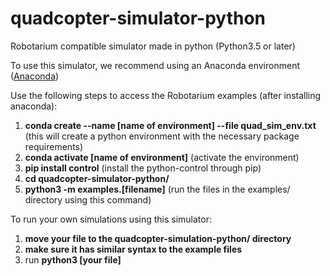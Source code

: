 # quadcopter-simulator-python
Robotarium compatible simulator made in python (Python3.5 or later)

To use this simulator, we recommend using an Anaconda environment ([Anaconda](https://www.anaconda.com/distribution/))

Use the following steps to access the Robotarium examples (after installing anaconda):
1.  **conda create --name [name of environment] --file quad_sim_env.txt** (this will create a python environment with the
necessary package requirements)
1. **conda activate [name of environment]** (activate the environment)
1. **pip install control** (install the python-control through pip)
1. **cd quadcopter-simulator-python/**
1. **python3 -m examples.[filename]** (run the files in the examples/ directory using this command)

To run your own simulations using this simulator:
1. **move your file to the quadcopter-simulation-python/ directory**
1. **make sure it has similar syntax to the example files**
1. run **python3 [your file]**



